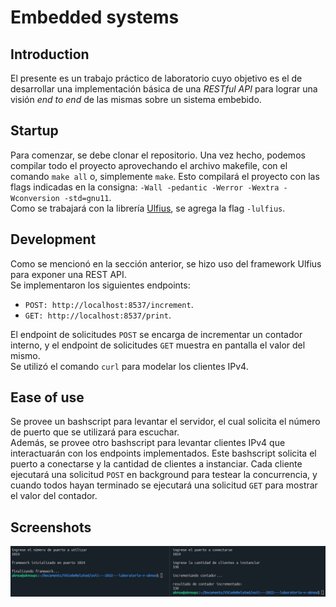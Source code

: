 # Embedded systems
## Introduction
El presente es un trabajo práctico de laboratorio cuyo objetivo es el de desarrollar una implementación básica de una *RESTful API* para lograr una visión *end to end* de las mismas sobre un sistema embebido.

## Startup
Para comenzar, se debe clonar el repositorio. Una vez hecho, podemos compilar todo el proyecto aprovechando el archivo makefile, con el comando `make all` o, simplemente `make`. Esto compilará el proyecto con las flags indicadas en la consigna: `-Wall -pedantic -Werror -Wextra -Wconversion -std=gnu11`.\
Como se trabajará con la librería [Ulfius](https://github.com/babelouest/ulfius), se agrega la flag `-lulfius`.

## Development
Como se mencionó en la sección anterior, se hizo uso del framework Ulfius para exponer una REST API.\
Se implementaron los siguientes endpoints:
- `POST: http://localhost:8537/increment`.
- `GET: http://localhost:8537/print`.

El endpoint de solicitudes `POST` se encarga de incrementar un contador interno, y el endpoint de solicitudes `GET` muestra en pantalla el valor del mismo.\
Se utilizó el comando `curl` para modelar los clientes IPv4.

## Ease of use
Se provee un bashscript para levantar el servidor, el cual solicita el número de puerto que se utilizará para escuchar.\
Además, se provee otro bashscript para levantar clientes IPv4 que interactuarán con los endpoints implementados. Este bashscript solicita el puerto a conectarse y la cantidad de clientes a instanciar. Cada cliente ejecutará una solicitud `POST` en background para testear la concurrencia, y cuando todos hayan terminado se ejecutará una solicitud `GET` para mostrar el valor del contador.

## Screenshots
![ss1](./ss1.png)
